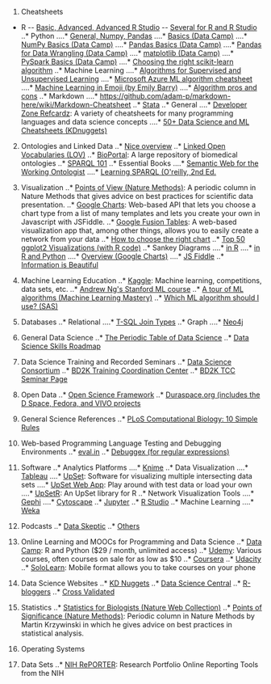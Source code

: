 1.  Cheatsheets
- R
-- [Basic, Advanced, Advanced R Studio](http://www.datasciencefree.com/cheatsheets.html)
-- [Several for R and R Studio](https://www.rstudio.com/resources/cheatsheets/)
..* Python
....* [General, Numpy, Pandas](http://www.datasciencefree.com/cheatsheets.html)
....* [Basics (Data Camp)](https://s3.amazonaws.com/assets.datacamp.com/blog_assets/PythonForDataScience.pdf)
....* [NumPy Basics (Data Camp)](https://s3.amazonaws.com/assets.datacamp.com/blog_assets/Numpy_Python_Cheat_Sheet.pdf)
....* [Pandas Basics (Data Camp)](https://s3.amazonaws.com/assets.datacamp.com/blog_assets/PandasPythonForDataScience.pdf)
....* [Pandas for Data Wrangling (Data Camp)](https://s3.amazonaws.com/assets.datacamp.com/blog_assets/Python_Pandas_Cheat_Sheet_2.pdf)
....* [matplotlib (Data Camp)](https://s3.amazonaws.com/assets.datacamp.com/blog_assets/Python_Matplotlib_Cheat_Sheet.pdf)
....* [PySpark Basics (Data Camp)](https://s3.amazonaws.com/assets.datacamp.com/blog_assets/PySpark_Cheat_Sheet_Python.pdf)
....* [Choosing the right scikit-learn algorithm](http://scikit-learn.org/stable/tutorial/machine_learning_map/)
..* Machine Learning
....* [Algorithms for Supervised and Unsupervised Learning](http://eferm.com/wp-content/uploads/2011/05/cheat3.pdf)
....* [Microsoft Azure ML algorithm cheatsheet](https://docs.microsoft.com/en-us/azure/machine-learning/machine-learning-algorithm-cheat-sheet)
....* [Machine Learning in Emoji (by Emily Barry)](http://www.emilyinamillion.me/blog/2016/5/30/the-making-of-a-cheatsheet-emoji-edition)
....* [Algorithm pros and cons](http://www.lauradhamilton.com/machine-learning-algorithm-cheat-sheet)
..* Markdown
....* https://github.com/adam-p/markdown-here/wiki/Markdown-Cheatsheet
..* [Stata](http://geocenter.github.io/StataTraining/portfolio/01_resource/)
..* General
....* [Developer Zone Refcardz](https://dzone.com/refcardz): A variety of cheatsheets for many programming languages and data science concepts
....* [50+ Data Science and ML Cheatsheets (KDnuggets)](http://www.kdnuggets.com/2015/07/good-data-science-machine-learning-cheat-sheets.html)

2. Ontologies and Linked Data
..* [Nice overview](http://ontology-linked-data.wikispaces.asu.edu/Home)
..* [Linked Open Vocabularies (LOV)](http://lov.okfn.org/dataset/lov/)
..* [BioPortal](http://bioportal.bioontology.org): A large repository of biomedical ontologies
..* [SPARQL 101](http://www.cambridgesemantics.com/semantic-university/sparql-101)
..* Essential Books
....* [Semantic Web for the Working Ontologist](https://www.amazon.com/Semantic-Working-Ontologist-Second-Edition/dp/0123859654/ref=pd_sim_14_4)
....* [Learning SPARQL (O'reilly, 2nd Ed.](https://www.amazon.com/Learning-SPARQL-Querying-Updating-1-1/dp/1449371434/ref=sr_1_1?s=books&ie=UTF8&qid=1494307081&sr=1-1&keywords=sparql)

3. Visualization
..* [Points of View (Nature Methods)](http://mkweb.bcgsc.ca/pointsofview/): A periodic column in Nature Methods that gives advice on best practices for scientific data presentation.
..* [Google Charts](https://jsfiddle.net/je7tktp8/1/): Web-based API that lets you choose a chart type from a list of many templates and lets you create your own in Javascript with JSFiddle.
..* [Google Fusion Tables](https://sites.google.com/site/fusiontablestalks/stories): A web-based visualization app that, among other things, allows you to easily create a network from your data
..* [How to choose the right chart](https://eazybi.com/static/img/blog_page/posts/2016_03_01/chart-selection-diagram.png)
..* [Top 50 ggplot2 Visualizations (with R code)](http://r-statistics.co/Top50-Ggplot2-Visualizations-MasterList-R-Code.html)
..* Sankey Diagrams
....* [in R](https://www.r-bloggers.com/creating-custom-sankey-diagrams-using-r/amp/)
....* [in R and Python](https://www.r-bloggers.com/experimenting-with-sankey-diagrams-in-r-and-python/amp/)
....* [Overview (Google Charts)](https://developers.google.com/chart/interactive/docs/gallery/sankey)
....* [JS Fiddle](https://jsfiddle.net/je7tktp8/1/)
..* [Information is Beautiful](http://www.informationisbeautiful.net)

4. Machine Learning Education
..* [Kaggle](https://www.kaggle.com): Machine learning, competitions, data sets, etc.
..* [Andrew Ng's Stanford ML course](http://cs229.stanford.edu/materials.html)
..* [A tour of ML algorithms (Machine Learning Mastery)](http://machinelearningmastery.com/a-tour-of-machine-learning-algorithms/)
..* [Which ML algorithm should I use? (SAS)](http://blogs.sas.com/content/subconsciousmusings/2017/04/12/machine-learning-algorithm-use/)

5. Databases
..* Relational
....* [T-SQL Join Types](http://stevestedman.com/wp-content/uploads/joinTypeThumbnail1.png)
..* Graph
....* [Neo4j](https://neo4j.com)

6. General Data Science
..* [The Periodic Table of Data Science](https://www.r-bloggers.com/the-periodic-table-of-data-science/)
..* [Data Science Skills Roadmap](http://api.ning.com/files/v2lbj4A*dlMuI7BO2vXgjbXm0e78NLOMco1IbpI9fdUKH9Thb3oxWs8MsgCA7nUTU8rwrROiYonP7csIDFOFN9Oa4MPAaqa6/RoadtoDataScientistGraphic.png)

7. Data Science Training and Recorded Seminars
..* [Data Science Consortium](http://datascienceconsortium.org)
..* [BD2K Training Coordination Center](http://bigdatau.org)
..* [BD2K TCC Seminar Page](http://www.bigdatau.org/data-science-seminars)

8. Open Data
..* [Open Science Framework](https://osf.io)
..* [Duraspace.org (includes the D Space, Fedora, and VIVO projects](http://duraspace.org)

9. General Science References
..* [PLoS Computational Biology: 10 Simple Rules](http://collections.plos.org/ten-simple-rules)

10. Web-based Programming Language Testing and Debugging Environments
..* [eval.in](https://eval.in)
..* [Debuggex (for regular expressions)](https://www.debuggex.com)

11. Software
..* Analytics Platforms
....* [Knime](https://www.knime.org)
..* Data Visualization
....* [Tableau](https://www.tableau.com/)
....* [UpSet](http://caleydo.org/tools/upset/): Software for visualizing multiple intersecting data sets
....* [UpSet Web App](http://vcg.github.io/upset/?dataset=0&duration=1000&orderBy=subsetSize&grouping=groupByIntersectionSize&selection=): Play around with test data or load your own
....* [UpSetR](https://github.com/hms-dbmi/UpSetR/): An UpSet library for R
..* Network Visualization Tools
....* [Gephi](https://gephi.org)
....* [Cytoscape](http://www.cytoscape.org)
..* [Jupyter](http://jupyter.org)
..* [R Studio](https://www.rstudio.com)
..* Machine Learning
....* [Weka](http://www.cs.waikato.ac.nz/~ml/weka/)

12. Podcasts
..* [Data Skeptic](https://dataskeptic.com)
..* [Others](https://medium.com/startup-grind/the-10-best-ai-data-science-and-machine-learning-podcasts-d7495cfb127c#.laarpxka9)

13. Online Learning and MOOCs for Programming and Data Science
..* [Data Camp](https://www.datacamp.com): R and Python ($29 / month, unlimited access)
..* [Udemy](https://www.udemy.com): Various courses, often courses on sale for as low as $10
..* [Coursera](https://www.coursera.org/browse/data-science) 
..* [Udacity](https://www.udacity.com/courses/data-science)
..* [SoloLearn](https://www.sololearn.com/Courses/): Mobile format allows you to take courses on your phone

14. Data Science Websites
..* [KD Nuggets](http://www.kdnuggets.com)
..* [Data Science Central](http://www.datasciencecentral.com) 
..* [R-bloggers](https://www.r-bloggers.com) 
..* [Cross Validated](http://stats.stackexchange.com) 

15. Statistics
..* [Statistics for Biologists (Nature Web Collection)](https://www.nature.com/collections/qghhqm/pointsofsignificance)
..* [Points of Significance (Nature Methods)](http://mkweb.bcgsc.ca/pointsofsignificance/): Periodic column in Nature Methods by Martin Krzywinski in which he gives advice on best practices in statistical analysis.

16. Operating Systems

17. Data Sets
..* [NIH RePORTER](https://projectreporter.nih.gov/reporter.cfm): Research Portfolio Online Reporting Tools from the NIH
